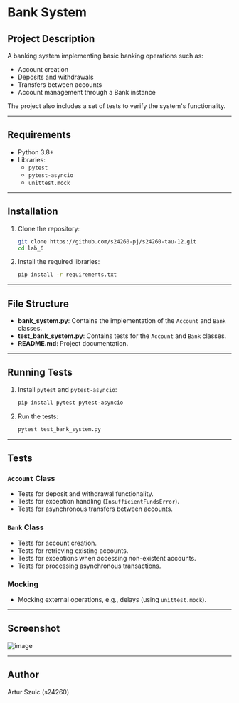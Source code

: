 # Bank System

## Project Description
A banking system implementing basic banking operations such as:
- Account creation
- Deposits and withdrawals
- Transfers between accounts
- Account management through a Bank instance

The project also includes a set of tests to verify the system's functionality.

---

## Requirements
- Python 3.8+
- Libraries:
  - `pytest`
  - `pytest-asyncio`
  - `unittest.mock`

---

## Installation
1. Clone the repository:
   ```bash
   git clone https://github.com/s24260-pj/s24260-tau-12.git
   cd lab_6
   ```
2. Install the required libraries:
   ```bash
   pip install -r requirements.txt
   ```

---

## File Structure
- **bank_system.py**: Contains the implementation of the `Account` and `Bank` classes.
- **test_bank_system.py**: Contains tests for the `Account` and `Bank` classes.
- **README.md**: Project documentation.

---

## Running Tests
1. Install `pytest` and `pytest-asyncio`:
   ```bash
   pip install pytest pytest-asyncio
   ```
2. Run the tests:
   ```bash
   pytest test_bank_system.py
   ```

---

## Tests
### `Account` Class
- Tests for deposit and withdrawal functionality.
- Tests for exception handling (`InsufficientFundsError`).
- Tests for asynchronous transfers between accounts.

### `Bank` Class
- Tests for account creation.
- Tests for retrieving existing accounts.
- Tests for exceptions when accessing non-existent accounts.
- Tests for processing asynchronous transactions.

### Mocking
- Mocking external operations, e.g., delays (using `unittest.mock`).

---

## Screenshot
![image](https://github.com/user-attachments/assets/f0e1e4d9-ecda-4fc5-addf-41ed34f92a1d)
___

## Author
Artur Szulc (s24260)
